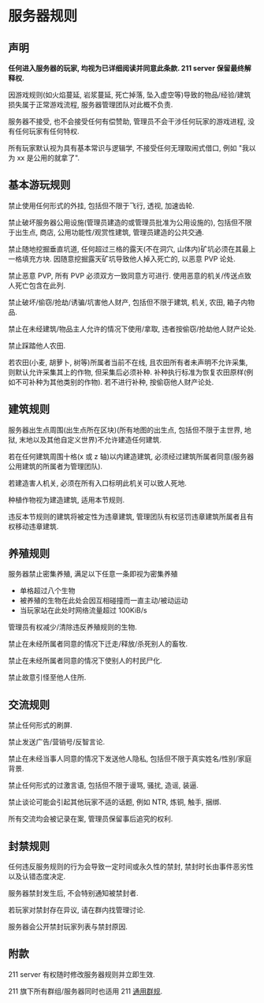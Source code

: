 # 服务器规则

## **声明**

**任何进入服务器的玩家, 均视为已详细阅读并同意此条款. 211 server 保留最终解释权.**

因游戏规则\(如火焰蔓延, 岩浆蔓延, 死亡掉落, 坠入虚空等\)导致的物品/经验/建筑损失属于正常游戏流程, 服务器管理团队对此概不负责.

服务器不接受, 也不会接受任何有偿赞助, 管理员不会干涉任何玩家的游戏进程, 没有任何玩家有任何特权.

所有玩家默认视为具有基本常识与逻辑学, 不接受任何无理取闹式借口, 例如 "我以为 xx 是公用的就拿了".

## 基本游玩规则

禁止使用任何形式的外挂, 包括但不限于飞行, 透视, 加速齿轮.

禁止破坏服务器公用设施\(管理员建造的或管理员批准为公用设施的\), 包括但不限于出生点, 商店, 公用功能性/观赏性建筑, 管理员建造的公共交通.

禁止随地挖掘垂直坑道, 任何超过三格的露天\(不在洞穴, 山体内\)矿坑必须在其最上一格填充方块. 因随意挖掘露天矿坑导致他人掉入死亡的, 以恶意 PVP 论处.

禁止恶意 PVP, 所有 PVP 必须双方一致同意方可进行. 使用恶意的机关/传送点致人死亡包含在此列.

禁止破坏/偷窃/抢劫/诱骗/坑害他人财产, 包括但不限于建筑, 机关, 农田, 箱子内物品.

禁止在未经建筑/物品主人允许的情况下使用/拿取, 违者按偷窃/抢劫他人财产论处.

禁止踩踏他人农田.

若农田\(小麦, 胡萝卜, 树等\)所属者当前不在线, 且农田所有者未声明不允许采集, 则默认允许采集其上的作物, 但采集后必须补种. 补种执行标准为恢复农田原样\(例如不可补种为其他类别的作物\). 若不进行补种, 按偷窃他人财产论处.

## 建筑规则

服务器出生点周围\(出生点所在区块\)\(所有地图的出生点, 包括但不限于主世界, 地狱, 末地以及其他自定义世界\)不允许建造任何建筑.

若在任何建筑周围十格\(x 或 z 轴\)以内建造建筑, 必须经过建筑所属者同意\(服务器公用建筑的所属者为管理团队\).

若建造害人机关, 必须在所有入口标明此机关可以致人死地.

种植作物视为建造建筑, 适用本节规则.

违反本节规则的建筑将被定性为违章建筑, 管理团队有权惩罚违章建筑所属者且有权移动违章建筑.

## 养殖规则

服务器禁止密集养殖, 满足以下任意一条即视为密集养殖

* 单格超过八个生物
* 被养殖的生物在此处会因互相碰撞而一直主动/被动运动
* 当玩家站在此处时网络流量超过 100KiB/s

管理员有权减少/清除违反养殖规则的生物.

禁止在未经所属者同意的情况下迁走/释放/杀死别人的畜牧.

禁止在未经所属者同意的情况下使别人的村民尸化.

禁止故意引怪至他人住所.

## 交流规则

禁止任何形式的刷屏.

禁止发送广告/营销号/反智言论.

禁止在未经当事人同意的情况下发送他人隐私, 包括但不限于真实姓名/性别/家庭背景.

禁止任何形式的过激言语, 包括但不限于谩骂, 骚扰, 造谣, 装逼.

禁止谈论可能会引起其他玩家不适的话题, 例如 NTR, 炼铜, 触手, 捆绑.

所有交流均会被记录在案, 管理员保留事后追究的权利.

## 封禁规则

任何违反服务规则的行为会导致一定时间或永久性的禁封, 禁封时长由事件恶劣性以及认错态度决定.

服务器禁封发生后, 不会特别通知被禁封者.

若玩家对禁封存在异议, 请在群内找管理讨论.

服务器会公开禁封玩家列表与禁封原因.

## 附款

211 server 有权随时修改服务器规则并立即生效.

211 旗下所有群组/服务器同时也适用 211 [通用群规](https://www.kerbcat.com/211server/rule/).

